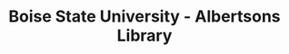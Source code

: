 ---
layout: repo
title: "Boise State University - Albertsons Library"
id: 2202
permalink: repos/2202/
---